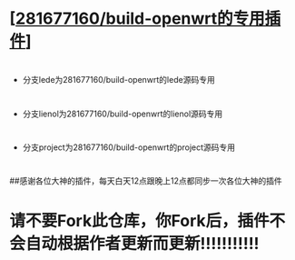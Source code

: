 # [[281677160/build-openwrt的专用插件](https://github.com/281677160/build-openwrt.git)]

#
- 分支lede为281677160/build-openwrt的lede源码专用

#
- 分支lienol为281677160/build-openwrt的lienol源码专用

#
- 分支project为281677160/build-openwrt的project源码专用

#
#
##感谢各位大神的插件，每天白天12点跟晚上12点都同步一次各位大神的插件
#
# 请不要Fork此仓库，你Fork后，插件不会自动根据作者更新而更新!!!!!!!!!!!
